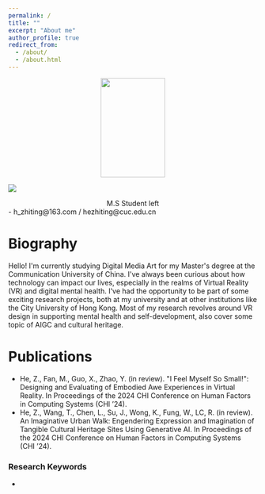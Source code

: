 ```yaml
---
permalink: /
title: ""
excerpt: "About me"
author_profile: true
redirect_from: 
  - /about/
  - /about.html
---
```

<div align="center">
  <img width="130" height="200" src=/images/500x300.png/> </div>

![](/images/500x300.png#pic_right)

<div align="center">M.S Student left</div> 
- h_zhiting@163.com  /  hezhiting@cuc.edu.cn


# Biography

Hello! I'm currently studying Digital Media Art for my Master's degree at the Communication University of China. I've always been curious about how technology can impact our lives, especially in the realms of Virtual Reality (VR) and digital mental health. I've had the opportunity to be part of some exciting research projects, both at my university and at other institutions like the City University of Hong Kong. Most of my research revolves around VR design in supporting mental health and self-development, also cover some topic of AIGC and cultural heritage.

# Publications
- He, Z., Fan, M., Guo, X., Zhao, Y. (in review). "I Feel Myself So Small!": Designing and Evaluating of Embodied Awe Experiences in Virtual Reality. In Proceedings of the 2024 CHI Conference on Human Factors in Computing Systems (CHI ’24).
- He, Z., Wang, T., Chen, L., Su, J., Wong, K., Fung, W., LC, R. (in review). An Imaginative Urban Walk: Engendering Expression and Imagination of Tangible Cultural Heritage Sites Using Generative AI. In Proceedings of the 2024 CHI Conference on Human Factors in Computing Systems (CHI ’24).

### Research Keywords
- 
